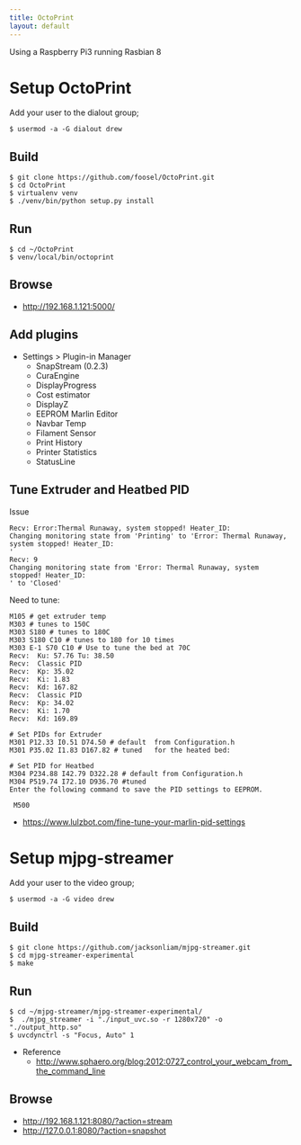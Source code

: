 ```yaml
---
title: OctoPrint
layout: default
---
```


Using a Raspberry Pi3 running Rasbian 8

Setup OctoPrint
===============

Add your user to the dialout group;

    $ usermod -a -G dialout drew

Build
-----

    $ git clone https://github.com/foosel/OctoPrint.git
    $ cd OctoPrint
    $ virtualenv venv
    $ ./venv/bin/python setup.py install

Run
---

    $ cd ~/OctoPrint
    $ venv/local/bin/octoprint 

Browse
------

-   <http://192.168.1.121:5000/>

Add plugins
-----------

-   Settings &gt; Plugin-in Manager
    -   SnapStream (0.2.3)
    -   CuraEngine
    -   DisplayProgress
    -   Cost estimator
    -   DisplayZ
    -   EEPROM Marlin Editor
    -   Navbar Temp
    -   Filament Sensor
    -   Print History
    -   Printer Statistics
    -   StatusLine

Tune Extruder and Heatbed PID
-----------------------------

Issue

    Recv: Error:Thermal Runaway, system stopped! Heater_ID:
    Changing monitoring state from 'Printing' to 'Error: Thermal Runaway, system stopped! Heater_ID: 
    '
    Recv: 9
    Changing monitoring state from 'Error: Thermal Runaway, system stopped! Heater_ID: 
    ' to 'Closed'

Need to tune:

     
    M105 # get extruder temp
    M303 # tunes to 150C
    M303 S180 # tunes to 180C
    M303 S180 C10 # tunes to 180 for 10 times
    M303 E-1 S70 C10 # Use to tune the bed at 70C
    Recv:  Ku: 57.76 Tu: 38.50
    Recv:  Classic PID
    Recv:  Kp: 35.02
    Recv:  Ki: 1.83
    Recv:  Kd: 167.82
    Recv:  Classic PID
    Recv:  Kp: 34.02
    Recv:  Ki: 1.70
    Recv:  Kd: 169.89

    # Set PIDs for Extruder
    M301 P12.33 I0.51 D74.50 # default  from Configuration.h
    M301 P35.02 I1.83 D167.82 # tuned   for the heated bed: 

    # Set PID for Heatbed
    M304 P234.88 I42.79 D322.28 # default from Configuration.h
    M304 P519.74 I72.10 D936.70 #tuned
    Enter the following command to save the PID settings to EEPROM. 

     M500

-   <https://www.lulzbot.com/fine-tune-your-marlin-pid-settings>

Setup mjpg-streamer
===================

Add your user to the video group;

    $ usermod -a -G video drew

Build
-----

    $ git clone https://github.com/jacksonliam/mjpg-streamer.git
    $ cd mjpg-streamer-experimental
    $ make

Run
---

    $ cd ~/mjpg-streamer/mjpg-streamer-experimental/
    $  ./mjpg_streamer -i "./input_uvc.so -r 1280x720" -o "./output_http.so"
    $ uvcdynctrl -s "Focus, Auto" 1

-   Reference
    -   <http://www.sphaero.org/blog:2012:0727_control_your_webcam_from_the_command_line>

Browse
------

-   <http://192.168.1.121:8080/?action=stream>
-   <http://127.0.0.1:8080/?action=snapshot>


